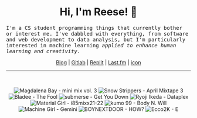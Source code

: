 <h1 align="center">Hi, I'm Reese! 👋</h1>

<p><samp>I'm a CS student programming things that currently bother or interest me. I've dabbled with everything, from software and web development to data analysis, but I'm particularly interested in machine learning <i>applied to enhance human learning and creativity.</i></p></samp>

<p align="center">
 <a href="https://renys.dev">Blog</a> | <a href="https://gitlab.com/renys">Gitlab</a> | <a href="https://replit.com/@renys">Replit</a> | <a href="https://last.fm/user/emperte">Last.fm</a> | <a href="https://picrew.me/en/image_maker/2243240">icon</a>
</p>

<hr class="dotted">
<br>
<!-- lastfm -->
<p align="center"><img src="https://lastfm.freetls.fastly.net/i/u/64s/c4407904c1910709ca094a4d18dc2e7b.jpg" title="Magdalena Bay - mini mix vol. 3"> <img src="https://lastfm.freetls.fastly.net/i/u/64s/9c8bb08299345981df81968587e638e5.jpg" title="Snow Strippers - April Mixtape 3"> <img src="https://lastfm.freetls.fastly.net/i/u/64s/3908f2ebe4c93fa21f3b0cabb066a621.jpg" title="Bladee - The Fool"> <img src="https://lastfm.freetls.fastly.net/i/u/64s/fe327d2715f0725fa59f0b2117d56c7c.jpg" title="submerse - Get You Down"> <img src="https://lastfm.freetls.fastly.net/i/u/64s/46fe79589d5f96f63b1465e40f5c5aa8.jpg" title="Ryoji Ikeda - Dataplex"> <img src="https://lastfm.freetls.fastly.net/i/u/64s/874877294909047d51cbd79186311081.jpg" title="Material Girl - i85mixx21-22"> <img src="https://lastfm.freetls.fastly.net/i/u/64s/cc0a90402e1f1f8a19c2eeb1f9a58dd0.jpg" title="kumo 99 - Body N. Will"> <img src="https://lastfm.freetls.fastly.net/i/u/64s/2164898c049a56082d53e63bb05dfd2e.jpg" title="Machine Girl - Gemini"> <img src="https://lastfm.freetls.fastly.net/i/u/64s/8c507fcaa0e8e1bb280a6f0417b97324.jpg" title="BOYNEXTDOOR - HOW?"> <img src="https://lastfm.freetls.fastly.net/i/u/64s/a15ce3e3c915faa4b90d6fb155359506.jpg" title="Ecco2K - E"> </p>
